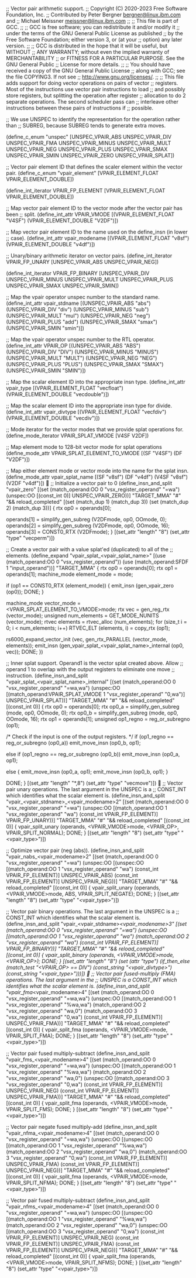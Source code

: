 ;; Vector pair arithmetic support.
;; Copyright (C) 2020-2023 Free Software Foundation, Inc.
;; Contributed by Peter Bergner <bergner@linux.ibm.com> and
;;		  Michael Meissner <meissner@linux.ibm.com>
;;
;; This file is part of GCC.
;;
;; GCC is free software; you can redistribute it and/or modify it
;; under the terms of the GNU General Public License as published
;; by the Free Software Foundation; either version 3, or (at your
;; option) any later version.
;;
;; GCC is distributed in the hope that it will be useful, but WITHOUT
;; ANY WARRANTY; without even the implied warranty of MERCHANTABILITY
;; or FITNESS FOR A PARTICULAR PURPOSE.  See the GNU General Public
;; License for more details.
;;
;; You should have received a copy of the GNU General Public License
;; along with GCC; see the file COPYING3.  If not see
;; <http://www.gnu.org/licenses/>.
;;
;; This file adds support for doing vector operations on pairs of vector
;; registers.  Most of the instructions use vector pair instructions to load
;; and possibly store registers, but splitting the operation after register
;; allocation to do 2 separate operations.  The second scheduler pass can
;; interleave other instructions between these pairs of instructions if
;; possible.

;; We use UNSPEC to identify the representation for the operation rather than
;; SUBREG, because SUBREG tends to generate extra moves.

(define_c_enum "unspec"
  [UNSPEC_VPAIR_ABS
   UNSPEC_VPAIR_DIV
   UNSPEC_VPAIR_FMA
   UNSPEC_VPAIR_MINUS
   UNSPEC_VPAIR_MULT
   UNSPEC_VPAIR_NEG
   UNSPEC_VPAIR_PLUS
   UNSPEC_VPAIR_SMAX
   UNSPEC_VPAIR_SMIN
   UNSPEC_VPAIR_ZERO
   UNSPEC_VPAIR_SPLAT])

;; Vector pair element ID that defines the scaler element within the vector pair.
(define_c_enum "vpair_element"
  [VPAIR_ELEMENT_FLOAT
   VPAIR_ELEMENT_DOUBLE])

(define_int_iterator VPAIR_FP_ELEMENT [VPAIR_ELEMENT_FLOAT
				       VPAIR_ELEMENT_DOUBLE])

;; Map vector pair element ID to the vector mode after the vector pair has been
;; split.
(define_int_attr VPAIR_VMODE [(VPAIR_ELEMENT_FLOAT  "V4SF")
			      (VPAIR_ELEMENT_DOUBLE "V2DF")])

;; Map vector pair element ID to the name used on the define_insn (in lower
;; case).
(define_int_attr vpair_modename [(VPAIR_ELEMENT_FLOAT  "v8sf")
				 (VPAIR_ELEMENT_DOUBLE "v4df")])

;; Unary/binary arithmetic iterator on vector pairs.
(define_int_iterator VPAIR_FP_UNARY  [UNSPEC_VPAIR_ABS
				      UNSPEC_VPAIR_NEG])

(define_int_iterator VPAIR_FP_BINARY [UNSPEC_VPAIR_DIV
				      UNSPEC_VPAIR_MINUS
				      UNSPEC_VPAIR_MULT
				      UNSPEC_VPAIR_PLUS
				      UNSPEC_VPAIR_SMAX
				      UNSPEC_VPAIR_SMIN])

;; Map the vpair operator unspec number to the standard name.
(define_int_attr vpair_stdname [(UNSPEC_VPAIR_ABS    "abs")
				(UNSPEC_VPAIR_DIV    "div")
				(UNSPEC_VPAIR_MINUS  "sub")
				(UNSPEC_VPAIR_MULT   "mul")
				(UNSPEC_VPAIR_NEG    "neg")
				(UNSPEC_VPAIR_PLUS   "add")
				(UNSPEC_VPAIR_SMAX   "smax")
				(UNSPEC_VPAIR_SMIN   "smin")])

;; Map the vpair operator unspec number to the RTL operator.
(define_int_attr VPAIR_OP [(UNSPEC_VPAIR_ABS    "ABS")
			   (UNSPEC_VPAIR_DIV    "DIV")
			   (UNSPEC_VPAIR_MINUS  "MINUS")
			   (UNSPEC_VPAIR_MULT   "MULT")
			   (UNSPEC_VPAIR_NEG    "NEG")
			   (UNSPEC_VPAIR_PLUS   "PLUS")
			   (UNSPEC_VPAIR_SMAX   "SMAX")
			   (UNSPEC_VPAIR_SMIN   "SMIN")])

;; Map the scalar element ID into the appropriate insn type.
(define_int_attr vpair_type [(VPAIR_ELEMENT_FLOAT  "vecfloat")
			     (VPAIR_ELEMENT_DOUBLE "vecdouble")])

;; Map the scalar element ID into the appropriate insn type for divide.
(define_int_attr vpair_divtype [(VPAIR_ELEMENT_FLOAT  "vecfdiv")
				(VPAIR_ELEMENT_DOUBLE "vecdiv")])

;; Mode iterator for the vector modes that we provide splat operations for.
(define_mode_iterator VPAIR_SPLAT_VMODE [V4SF V2DF])

;; Map element mode to 128-bit vector mode for splat operations
(define_mode_attr VPAIR_SPLAT_ELEMENT_TO_VMODE [(SF "V4SF")
						(DF "V2DF")])

;; Map either element mode or vector mode into the name for the splat insn.
(define_mode_attr vpair_splat_name [(SF   "v8sf")
				    (DF   "v4df")
				    (V4SF "v8sf")
				    (V2DF "v4df")])

;; Initialize a vector pair to 0
(define_insn_and_split "vpair_zero"
  [(set (match_operand:OO 0 "vsx_register_operand" "=wa")
	(unspec:OO [(const_int 0)] UNSPEC_VPAIR_ZERO))]
  "TARGET_MMA"
  "#"
  "&& reload_completed"
  [(set (match_dup 1) (match_dup 3))
   (set (match_dup 2) (match_dup 3))]
{
  rtx op0 = operands[0];

  operands[1] = simplify_gen_subreg (V2DFmode, op0, OOmode, 0);
  operands[2] = simplify_gen_subreg (V2DFmode, op0, OOmode, 16);
  operands[3] = CONST0_RTX (V2DFmode);
}
  [(set_attr "length" "8")
   (set_attr "type" "vecperm")])

;; Create a vector pair with a value splat'ed (duplicated) to all of the
;; elements.
(define_expand "vpair_splat_<vpair_splat_name>"
  [(use (match_operand:OO 0 "vsx_register_operand"))
   (use (match_operand:SFDF 1 "input_operand"))]
  "TARGET_MMA"
{
  rtx op0 = operands[0];
  rtx op1 = operands[1];
  machine_mode element_mode = <MODE>mode;

  if (op1 == CONST0_RTX (element_mode))
    {
      emit_insn (gen_vpair_zero (op0));
      DONE;
    }

  machine_mode vector_mode = <VPAIR_SPLAT_ELEMENT_TO_VMODE>mode;
  rtx vec = gen_reg_rtx (vector_mode);
  unsigned num_elements = GET_MODE_NUNITS (vector_mode);
  rtvec elements = rtvec_alloc (num_elements);
  for (size_t i = 0; i < num_elements; i++)
    RTVEC_ELT (elements, i) = copy_rtx (op1);

  rs6000_expand_vector_init (vec, gen_rtx_PARALLEL (vector_mode, elements));
  emit_insn (gen_vpair_splat_<vpair_splat_name>_internal (op0, vec));
  DONE;
})

;; Inner splat support.  Operand1 is the vector splat created above.  Allow
;; operand 1 to overlap with the output registers to eliminate one move
;; instruction.
(define_insn_and_split "vpair_splat_<vpair_splat_name>_internal"
  [(set (match_operand:OO 0 "vsx_register_operand" "=wa,wa")
	(unspec:OO
	 [(match_operand:VPAIR_SPLAT_VMODE 1 "vsx_register_operand" "0,wa")]
	 UNSPEC_VPAIR_SPLAT))]
  "TARGET_MMA"
  "#"
  "&& reload_completed"
  [(const_int 0)]
{
  rtx op0 = operands[0];
  rtx op0_a = simplify_gen_subreg (<MODE>mode, op0, OOmode, 0);
  rtx op0_b = simplify_gen_subreg (<MODE>mode, op0, OOmode, 16);
  rtx op1 = operands[1];
  unsigned op1_regno = reg_or_subregno (op1);

  /* Check if the input is one of the output registers.  */
  if (op1_regno == reg_or_subregno (op0_a))
    emit_move_insn (op0_b, op1);

  else if (op1_regno == reg_or_subregno (op0_b))
    emit_move_insn (op0_a, op1);

  else
    {
      emit_move_insn (op0_a, op1);
      emit_move_insn (op0_b, op1);
    }

  DONE;
}
  [(set_attr "length" "*,8")
   (set_attr "type" "vecmove")])

;; Vector pair unary operations.  The last argument in the UNSPEC is a
;; CONST_INT which identifies what the scalar element is.
(define_insn_and_split "vpair_<vpair_stdname>_<vpair_modename>2"
  [(set (match_operand:OO 0 "vsx_register_operand" "=wa")
	(unspec:OO
	 [(match_operand:OO 1 "vsx_register_operand" "wa")
	  (const_int VPAIR_FP_ELEMENT)]
	 VPAIR_FP_UNARY))]
  "TARGET_MMA"
  "#"
  "&& reload_completed"
  [(const_int 0)]
{
  vpair_split_unary (operands, <VPAIR_VMODE>mode, <VPAIR_OP>,
		     VPAIR_SPLIT_NORMAL);
  DONE;
}
  [(set_attr "length" "8")
   (set_attr "type" "<vpair_type>")])

;; Optimize vector pair (neg (abs)).
(define_insn_and_split "vpair_nabs_<vpair_modename>2"
  [(set (match_operand:OO 0 "vsx_register_operand" "=wa")
	(unspec:OO
	 [(unspec:OO
	   [(match_operand:OO 1 "vsx_register_operand" "wa")
	    (const_int VPAIR_FP_ELEMENT)]
	   UNSPEC_VPAIR_ABS)
	  (const_int VPAIR_FP_ELEMENT)]
	 UNSPEC_VPAIR_NEG))]
  "TARGET_MMA"
  "#"
  "&& reload_completed"
  [(const_int 0)]
{
  vpair_split_unary (operands, <VPAIR_VMODE>mode, ABS, VPAIR_SPLIT_NEGATE);
  DONE;
}
  [(set_attr "length" "8")
   (set_attr "type" "<vpair_type>")])

;; Vector pair binary operations.  The last argument in the UNSPEC is a
;; CONST_INT which identifies what the scalar element is.
(define_insn_and_split "vpair_<vpair_stdname>_<vpair_modename>3"
  [(set (match_operand:OO 0 "vsx_register_operand" "=wa")
	(unspec:OO
	 [(match_operand:OO 1 "vsx_register_operand" "wa")
	  (match_operand:OO 2 "vsx_register_operand" "wa")
	  (const_int VPAIR_FP_ELEMENT)]
	 VPAIR_FP_BINARY))]
  "TARGET_MMA"
  "#"
  "&& reload_completed"
  [(const_int 0)]
{
  vpair_split_binary (operands, <VPAIR_VMODE>mode, <VPAIR_OP>);
  DONE;
}
  [(set_attr "length" "8")
   (set (attr "type") (if_then_else (match_test "<VPAIR_OP> == DIV")
				    (const_string "<vpair_divtype>")
				    (const_string "<vpair_type>")))])

;; Vector pair fused-multiply (FMA) operations.  The last argument in the
;; UNSPEC is a CONST_INT which identifies what the scalar element is.
(define_insn_and_split "vpair_fma_<vpair_modename>4"
  [(set (match_operand:OO 0 "vsx_register_operand" "=wa,wa")
	(unspec:OO
	 [(match_operand:OO 1 "vsx_register_operand" "%wa,wa")
	  (match_operand:OO 2 "vsx_register_operand" "wa,0")
	  (match_operand:OO 3 "vsx_register_operand" "0,wa")
	  (const_int VPAIR_FP_ELEMENT)]
	 UNSPEC_VPAIR_FMA))]
  "TARGET_MMA"
  "#"
  "&& reload_completed"
  [(const_int 0)]
{
  vpair_split_fma (operands, <VPAIR_VMODE>mode, VPAIR_SPLIT_FMA);
  DONE;
}
  [(set_attr "length" "8")
   (set_attr "type" "<vpair_type>")])

;; Vector pair fused multiply-subtract
(define_insn_and_split "vpair_fms_<vpair_modename>4"
  [(set (match_operand:OO 0 "vsx_register_operand" "=wa,wa")
	(unspec:OO
	 [(match_operand:OO 1 "vsx_register_operand" "%wa,wa")
	  (match_operand:OO 2 "vsx_register_operand" "wa,0")
	  (unspec:OO
	   [(match_operand:OO 3 "vsx_register_operand" "0,wa")
	    (const_int VPAIR_FP_ELEMENT)]
	   UNSPEC_VPAIR_NEG)
	  (const_int VPAIR_FP_ELEMENT)]
	 UNSPEC_VPAIR_FMA))]
  "TARGET_MMA"
  "#"
  "&& reload_completed"
  [(const_int 0)]
{
  vpair_split_fma (operands, <VPAIR_VMODE>mode, VPAIR_SPLIT_FMS);
  DONE;
}
  [(set_attr "length" "8")
   (set_attr "type" "<vpair_type>")])

;; Vector pair negate fused multiply-add
(define_insn_and_split "vpair_nfma_<vpair_modename>4"
  [(set (match_operand:OO 0 "vsx_register_operand" "=wa,wa")
	(unspec:OO
	 [(unspec:OO
	   [(match_operand:OO 1 "vsx_register_operand" "%wa,wa")
	    (match_operand:OO 2 "vsx_register_operand" "wa,0")
	    (match_operand:OO 3 "vsx_register_operand" "0,wa")
	    (const_int VPAIR_FP_ELEMENT)]
	   UNSPEC_VPAIR_FMA)
	  (const_int VPAIR_FP_ELEMENT)]
	 UNSPEC_VPAIR_NEG))]
  "TARGET_MMA"
  "#"
  "&& reload_completed"
  [(const_int 0)]
{
  vpair_split_fma (operands, <VPAIR_VMODE>mode, VPAIR_SPLIT_NFMA);
  DONE;
}
  [(set_attr "length" "8")
   (set_attr "type" "<vpair_type>")])

;; Vector pair fused multiply-subtract
(define_insn_and_split "vpair_nfms_<vpair_modename>4"
  [(set (match_operand:OO 0 "vsx_register_operand" "=wa,wa")
	(unspec:OO
	 [(unspec:OO
	   [(match_operand:OO 1 "vsx_register_operand" "%wa,wa")
	    (match_operand:OO 2 "vsx_register_operand" "wa,0")
	    (unspec:OO
	     [(match_operand:OO 3 "vsx_register_operand" "0,wa")
	      (const_int VPAIR_FP_ELEMENT)]
	     UNSPEC_VPAIR_NEG)
	    (const_int VPAIR_FP_ELEMENT)]
	   UNSPEC_VPAIR_FMA)
	  (const_int VPAIR_FP_ELEMENT)]
	 UNSPEC_VPAIR_NEG))]
  "TARGET_MMA"
  "#"
  "&& reload_completed"
  [(const_int 0)]
{
  vpair_split_fma (operands, <VPAIR_VMODE>mode, VPAIR_SPLIT_NFMS);
  DONE;
}
  [(set_attr "length" "8")
   (set_attr "type" "<vpair_type>")])
